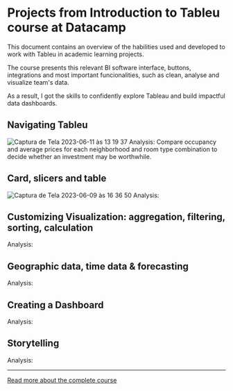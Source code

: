 # Projects from Introduction to Tableu course at Datacamp

This document contains an overview of the habilities used and developed to work with Tableu in academic learning projects.

The course presents this relevant BI software interface, buttons, integrations and most important funcionalities, such as clean, analyse and visualize team's data.

As a result, I got the skills to confidently explore Tableau and build impactful data dashboards.

## Navigating Tableu

![Captura de Tela 2023-06-11 às 13 19 37](https://github.com/priferr/academic_data_analyst/assets/105013804/121e4dd7-5358-43a5-a31d-89e9141ac6b9)
Analysis: Compare occupancy and average prices for each neighborhood and room type combination to decide whether an investment may be worthwhile.

## Card, slicers and table

![Captura de Tela 2023-06-09 às 16 36 50](https://github.com/priferr/academic_data_analyst/assets/105013804/d9a21f6b-03fb-4e45-957d-e1921b590d77)
Analysis: 

## Customizing Visualization: aggregation, filtering, sorting, calculation


Analysis: 

## Geographic data, time data & forecasting


Analysis: 

## Creating a Dashboard


Analysis: 

## Storytelling


Analysis: 

-----

[Read more about the complete course](https://app.datacamp.com/learn/courses/introduction-to-tableau)
